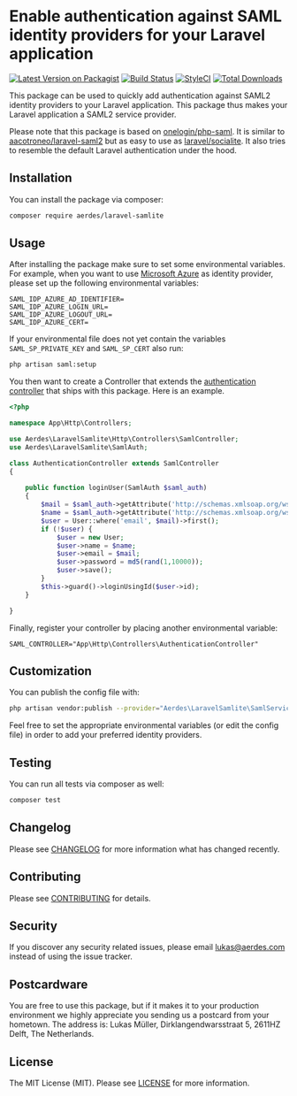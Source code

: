 # Enable authentication against SAML identity providers for your Laravel application

[![Latest Version on Packagist](https://img.shields.io/packagist/v/aerdes/laravel-samlite.svg?style=flat-square)](https://packagist.org/packages/aerdes/laravel-samlite)
[![Build Status](https://img.shields.io/travis/aerdes/laravel-samlite/master.svg?style=flat-square)](https://travis-ci.org/aerdes/laravel-samlite)
[![StyleCI](https://github.styleci.io/repos/261439333/shield?branch=master)](https://github.styleci.io/repos/261439333)
[![Total Downloads](https://img.shields.io/packagist/dt/aerdes/laravel-samlite.svg?style=flat-square)](https://packagist.org/packages/aerdes/laravel-samlite)

This package can be used to quickly add authentication against SAML2 identity providers to your Laravel application. This package thus makes your Laravel application a SAML2 service provider.

Please note that this package is based on [onelogin/php-saml](https://packagist.org/packages/onelogin/php-saml). It is similar to [aacotroneo/laravel-saml2](https://packagist.org/packages/aacotroneo/laravel-saml2) but as easy to use as [laravel/socialite](https://packagist.org/packages/laravel/socialite). It also tries to resemble the default Laravel authentication under the hood.


## Installation

You can install the package via composer:

```bash
composer require aerdes/laravel-samlite
```

## Usage

After installing the package make sure to set some environmental variables. For example, when you want to use [Microsoft Azure](https://portal.azure.com) as identity provider, please set up the following environmental variables:

```dotenv
SAML_IDP_AZURE_AD_IDENTIFIER=
SAML_IDP_AZURE_LOGIN_URL=
SAML_IDP_AZURE_LOGOUT_URL=
SAML_IDP_AZURE_CERT=
```

If your environmental file does not yet contain the variables `SAML_SP_PRIVATE_KEY` and `SAML_SP_CERT` also run:
```bash
php artisan saml:setup
```

You then want to create a Controller that extends the [authentication controller](src/Http/Controllers/SamlController.php) that ships with this package. Here is an example.

```php
<?php

namespace App\Http\Controllers;

use Aerdes\LaravelSamlite\Http\Controllers\SamlController;
use Aerdes\LaravelSamlite\SamlAuth;

class AuthenticationController extends SamlController
{
    
    public function loginUser(SamlAuth $saml_auth)
    {
        $mail = $saml_auth->getAttribute('http://schemas.xmlsoap.org/ws/2005/05/identity/claims/emailaddress')[0];
        $name = $saml_auth->getAttribute('http://schemas.xmlsoap.org/ws/2005/05/identity/claims/displayname')[0];
        $user = User::where('email', $mail)->first();
        if (!$user) {
            $user = new User;
            $user->name = $name;
            $user->email = $mail;
            $user->password = md5(rand(1,10000));
            $user->save();
        }
        $this->guard()->loginUsingId($user->id);
    }

}
```

Finally, register your controller by placing another environmental variable:
```dotenv
SAML_CONTROLLER="App\Http\Controllers\AuthenticationController"
```

## Customization

You can publish the config file with:

```bash
php artisan vendor:publish --provider="Aerdes\LaravelSamlite\SamlServiceProvider" --tag="config"
```

Feel free to set the appropriate environmental variables (or edit the config file) in order to add your preferred identity providers.

## Testing

You can run all tests via composer as well:

``` bash
composer test
```

## Changelog

Please see [CHANGELOG](CHANGELOG.md) for more information what has changed recently.

## Contributing

Please see [CONTRIBUTING](CONTRIBUTING.md) for details.

## Security

If you discover any security related issues, please email [lukas@aerdes.com](mailto:lukas@aerdes.com) instead of using the issue tracker.

## Postcardware

You are free to use this package, but if it makes it to your production environment we highly appreciate you sending us a postcard from your hometown. The address is: Lukas Müller, Dirklangendwarsstraat 5, 2611HZ Delft, The Netherlands.

## License

The MIT License (MIT). Please see [LICENSE](LICENSE.md) for more information.
